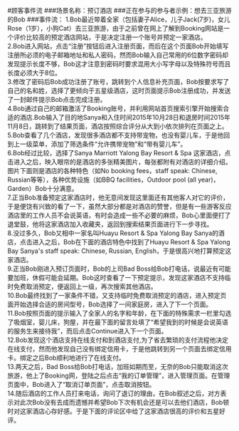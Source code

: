 #顾客事件流
###场景名称：预订酒店
###正在参与的参与者示例：想去三亚旅游的Bob
###事件流：
1.Bob最近带着全家（包括妻子Alice，儿子Jack(7岁)，女儿Rose（1岁），小狗Cat）去三亚旅游，由于之前曾在网上了解到Booking网站是一个评价比较高的预定酒店网站，于是决定注册一个账号并预定一家酒店。  
2.Bob进入网站，点击“注册”按钮后进入注册页面，而后在这个页面Bob开始填写注册所必须的电子邮箱地址和私人密码，然而Bob输入自己常用的6位数字密码却发现提示长度不够，Bob这才注意到密码时要求混用大小写字母以及特殊符号而且长度必须大于8位。    
3.修改了密码后Bob成功注册了账号，跳转到个人信息补充页面，Bob按要求写了自己的名和姓，选择了更倾向于五星级酒店，这时页面提示Bob注册成功，并发送了一封邮件提示Bob点击完成注册。  
4.Bob通过自己的邮箱激活了Booking账号，并利用网站首页搜索引擎开始搜索合适的酒店.Bob输入了目的地Sanya和入住时间2015年10月28日和退房时间2015年11月8日，跳转到了结果页面，酒店按照综合评分从大到小依次排列在页面之上。  
5.Bob查看了几个酒店，发现很多酒店都不支持带宠物，也没有婴儿车，于是他回到上一级菜单，添加了筛选条件“允许携带宠物”和“带有婴儿车”。  
6.Bob经过比较，选择了Sanya Marriott Yalong Bay Resort & Spa 这家酒店，点击进入之后，映入眼帘的是酒店的多张精美图片，每张都附有对酒店的详细介绍。图片下面则是酒店的各种特色（如No booking fees，staff speak: Chinese, Russian等等），各种优势设施（如BBQ facilities，Outdoor pool (all year)，Garden）Bob十分满意。  
7.正当Bob准备预定这家酒店时，他无意间发现这里面还有其他客人对它的评价，于是便饶有兴致的看了一下，虽然大部分都是对酒店的赞誉，但是有一些游客反应酒店里的工作人员不会说英语，有时会造成一些不必要的麻烦，Bob心里面便打了退堂鼓，他将这家酒店加入收藏夹，返回到搜索结果页面进行下一步寻找。  
8.没过多久，Bob又相中一家名叫Huayu Resort & Spa Yalong Bay Sanya的酒店，点击进入之后，Bob在下面的酒店特色中找到了Huayu Resort & Spa Yalong Bay Sanya's staff speak: Chinese, Russian, English，于是很高兴地打算预定这家酒店。  
9.正当Bob刚进入预订页面时，Bob的上司Bad Boss给Bob打电话，说最近有可能要加班，休假可能会延期。Bob这时查看了一下预定提示，发现这家酒店不支持临时免费取消预定，便返回上一级，再次搜索其他酒店。  
10.Bob最终找到了一家条件不错，又支持临时免费取消预定的酒店，进入预定页面开始选择合适的房间型号，Bob选择了一间家庭房，进入了下一个页面。  
11.Bob按照页面的提示输入了全家人的名字和年龄，在下面的特殊需求一栏里勾选了吸烟室，婴儿床，狗屋，并在最下面的留言处填了“希望我到的时候是会说英语的服务生来接待我”，而后点击Continue进入下一个页面。  
12.Bob发现这个酒店支持在线支付和到酒店支付,为了省去繁琐的支付流程他决定在线支付，然而他发现自己没有绑定信用卡，于是他跳转到另一个页面去绑定信用卡。绑定之后Bob顺利地进行了在线支付。  
13.两天之后，Bad Boss给Bob打电话，加班如期而至，无奈的Bob只能取消这次旅游，他上了Booking网，登陆之后点击“我的订单管理”，进入管理页面。在管理页面中，Bob进入了“取消订单页面”，点击取消按钮。  
14.随后酒店的工作人员打来电话，询问了退订的理由，在Bob叙述之后，对方表示对此次Bob没有去成而遗憾并希望Bob下次有机会还是可以去他们酒店，Bob顿时对这家酒店心存好感。于是下面的评论区中给了这家酒店很高的评价和五星好评。  
